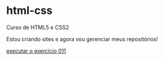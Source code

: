 # html-css
 Curso de HTML5 e CSS2

 Estou criando sites e agora vou gerenciar meus repositórios!

 <a href="https://gebislo.github.io/html-css/exercícios/ex011/index.html"> executar o exercício 011</a>